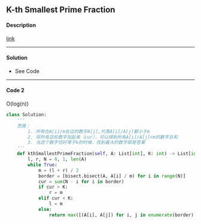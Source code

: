 ## K-th Smallest Prime Fraction

#### Description

[link](https://leetcode.com/problems/k-th-smallest-prime-fraction/)

---

#### Solution

- See Code

---

#### Code 2

O(log(n))

```python
class Solution:
    '''
    思路：
        1. 所有在A[i]/m右边的数字A[j],代表A[i]/A[j]都小于m
        2. 将所有这些数字加起来（cur），可以得到所有A[i]/A[j]<m的数字总和
        3. 当这个数字恰好等于k的时候，找到最大的数字即是答案
    '''
    def kthSmallestPrimeFraction(self, A: List[int], K: int) -> List[int]:
        l, r, N = 0, 1, len(A)
        while True:
            m = (l + r) / 2
            border = [bisect.bisect(A, A[i] / m) for i in range(N)]
            cur = sum(N - i for i in border)
            if cur > K:
                r = m
            elif cur < K:
                l = m
            else:
                return max([(A[i], A[j]) for i, j in enumerate(border) if j < N], key=lambda x: x[0] / x[1])
```
